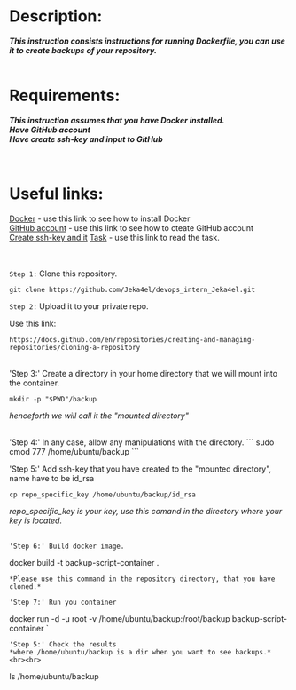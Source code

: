 # Description:
***This instruction consists instructions for running Dockerfile, you can use it to create backups of your repository.*** <br>  <br>

# Requirements:
***This instruction assumes that you have Docker installed. <br>
   Have GitHub account <br>
   Have create ssh-key and input to GitHub<br><br><br>***

# Useful links:

[Docker](https://github.com/Jeka4el/DevOps-Task0/)  - use this link to see how to install Docker <br>
[GitHub account](https://docs.github.com/en/get-started/onboarding/getting-started-with-your-github-account) - use this link to see how to cteate GitHub account <br>
[Create ssh-key and it](https://docs.github.com/en/authentication/connecting-to-github-with-ssh/generating-a-new-ssh-key-and-adding-it-to-the-ssh-agent)
[Task](https://absorbed-parrot-e34.notion.site/Task-1-DevOps-1-0-a7520340104248bea0e867b5e3ddfdfa) - use this link to read the task. <br><br><br>


`Step 1:` Clone this repository.


```
git clone https://github.com/Jeka4el/devops_intern_Jeka4el.git

```


`Step 2:` Upload it to your private repo.

Use this link:
```
https://docs.github.com/en/repositories/creating-and-managing-repositories/cloning-a-repository
```


<br>
'Step 3:' Create a directory in your home directory that we will mount into the container.

```
mkdir -p "$PWD"/backup
```
*henceforth we will call it the "mounted directory"* <br> <be>


<br>
'Step 4:' In any case, allow any manipulations with the directory.
```
sudo cmod 777 /home/ubuntu/backup
```


'Step 5:' Add ssh-key that you have created to the "mounted directory", name have to be id_rsa
```
cp repo_specific_key /home/ubuntu/backup/id_rsa
```
*repo_specific_key is your key, use this comand in the directory where your key is located.* <br><br>

```
'Step 6:' Build docker image.
```
docker build -t backup-script-container .
```
*Please use this command in the repository directory, that you have cloned.*

'Step 7:' Run you container
```
docker run -d -u root -v /home/ubuntu/backup:/root/backup backup-script-container
`

```
'Step 5:' Check the results
*where /home/ubuntu/backup is a dir when you want to see backups.* <br><br>

```
ls /home/ubuntu/backup
